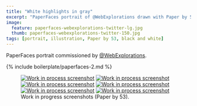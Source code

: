 ```yaml
---
title: "White highlights in gray"
excerpt: "PaperFaces portrait of @WebExplorations drawn with Paper by 53 on an iPad."
image: 
  feature: paperfaces-webexplorations-twitter-lg.jpg
  thumb: paperfaces-webexplorations-twitter-150.jpg
tags: [portrait, illustration, Paper by 53, black and white]
---
```


PaperFaces portrait commissioned by [@WebExplorations](http://twitter.com/webexplorations).

{% include boilerplate/paperfaces-2.md %}

<figure class="half">
	<a href="{{ site.url }}/assets/images/paperfaces-webexplorations-process-1-lg.jpg"><img src="{{ site.url }}/assets/images/paperfaces-webexplorations-process-1-600.jpg" alt="Work in process screenshot"></a>
	<a href="{{ site.url }}/assets/images/paperfaces-webexplorations-process-2-lg.jpg"><img src="{{ site.url }}/assets/images/paperfaces-webexplorations-process-2-600.jpg" alt="Work in process screenshot"></a>
	<a href="{{ site.url }}/assets/images/paperfaces-webexplorations-process-3-lg.jpg"><img src="{{ site.url }}/assets/images/paperfaces-webexplorations-process-3-600.jpg" alt="Work in process screenshot"></a>
	<a href="{{ site.url }}/assets/images/paperfaces-webexplorations-process-4-lg.jpg"><img src="{{ site.url }}/assets/images/paperfaces-webexplorations-process-4-600.jpg" alt="Work in process screenshot"></a>
	<a href="{{ site.url }}/assets/images/paperfaces-webexplorations-process-5-lg.jpg"><img src="{{ site.url }}/assets/images/paperfaces-webexplorations-process-5-600.jpg" alt="Work in process screenshot"></a>
	<a href="{{ site.url }}/assets/images/paperfaces-webexplorations-process-6-lg.jpg"><img src="{{ site.url }}/assets/images/paperfaces-webexplorations-process-6-600.jpg" alt="Work in process screenshot"></a>
	<figcaption>Work in progress screenshots (Paper by 53).</figcaption>
</figure>